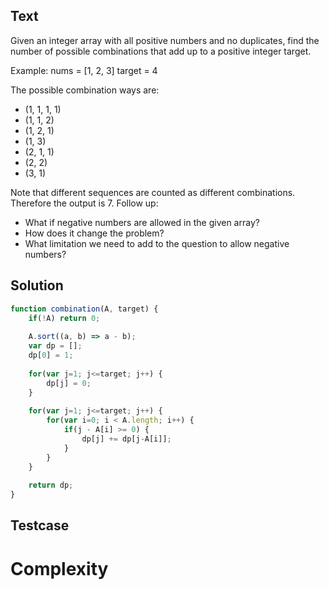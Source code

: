 ## Text
Given an integer array with all positive numbers and no duplicates, find the number of possible combinations that add up to a positive integer target.

Example:
nums = [1, 2, 3]
target = 4

The possible combination ways are:
- (1, 1, 1, 1)
- (1, 1, 2)
- (1, 2, 1)
- (1, 3)
- (2, 1, 1)
- (2, 2)
- (3, 1)

Note that different sequences are counted as different combinations.
Therefore the output is 7.
Follow up:
- What if negative numbers are allowed in the given array?
- How does it change the problem?
- What limitation we need to add to the question to allow negative numbers?

## Solution
```javascript
function combination(A, target) {
    if(!A) return 0;
    
    A.sort((a, b) => a - b);
    var dp = [];
    dp[0] = 1;
    
    for(var j=1; j<=target; j++) {
        dp[j] = 0;
    }
    
    for(var j=1; j<=target; j++) {
        for(var i=0; i < A.length; i++) {
            if(j - A[i] >= 0) {
                dp[j] += dp[j-A[i]];
            }
        }
    }
    
    return dp;
}
```

## Testcase

# Complexity





